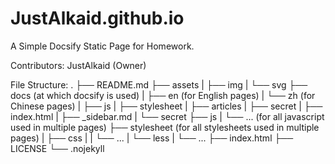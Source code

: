 # JustAlkaid.github.io
A Simple Docsify Static Page for Homework.

Contributors:
JustAlkaid (Owner)

File Structure:
.
├── README.md
├── assets
|   ├── img
|   └── svg
├── docs (at which docsify is used)
|   ├── en (for English pages)
|   └── zh (for Chinese pages)
|       ├── js
|       ├── stylesheet
|       ├── articles
|       ├── secret
|       ├── index.html
|       ├── _sidebar.md
|       └── secret
├── js
|   └── ... (for all javascript used in multiple pages)
├── stylesheet (for all stylesheets used in multiple pages)
|   ├── css
|   |   └── ...
|   └── less
|       └── ...
├── index.html
├── LICENSE
└── .nojekyll